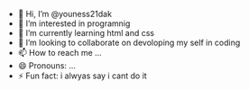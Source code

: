 - 👋 Hi, I’m @youness21dak
- 👀 I’m interested in programnig
- 🌱 I’m currently learning html and css
- 💞️ I’m looking to collaborate on devoloping my self in coding
- 📫 How to reach me ...
- 😄 Pronouns: ...
- ⚡ Fun fact: i alwyas say i cant do it 

<!---
youness21dak/youness21dak is a ✨ special ✨ repository because its `README.md` (this file) appears on your GitHub profile.
You can click the Preview link to take a look at your changes.
--->
